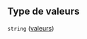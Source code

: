 ## Type de valeurs

`string` ([valeurs](frw-transmission-definitions-itemfiltredocuments-properties-valeurs.md))
